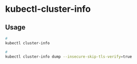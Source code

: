 # kubectl-cluster-info

## Usage

```sh
#
kubectl cluster-info

#
kubectl cluster-info dump --insecure-skip-tls-verify=true
```
